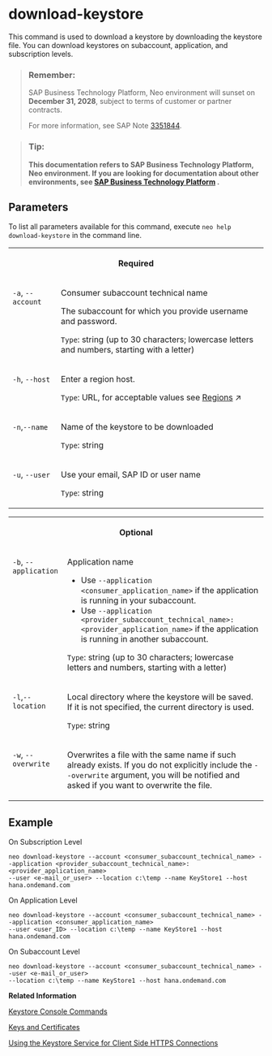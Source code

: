 <!-- loiob45597c856244a55addd232386c7201b -->

# download-keystore

This command is used to download a keystore by downloading the keystore file. You can download keystores on subaccount, application, and subscription levels.



> ### Remember:  
> SAP Business Technology Platform, Neo environment will sunset on **December 31, 2028**, subject to terms of customer or partner contracts.
> 
> For more information, see SAP Note [3351844](https://me.sap.com/notes/3351844).

> ### Tip:  
> **This documentation refers to SAP Business Technology Platform, Neo environment. If you are looking for documentation about other environments, see [SAP Business Technology Platform](https://help.sap.com/docs/btp/sap-business-technology-platform/sap-business-technology-platform?version=Cloud) .**



<a name="loiob45597c856244a55addd232386c7201b__section_N10019_N10016_N10001"/>

## Parameters

To list all parameters available for this command, execute `neo help download-keystore` in the command line.


<table>
<tr>
<th valign="top" colspan="2">

Required

</th>
</tr>
<tr>
<td valign="top">

`-a`, `--account`

</td>
<td valign="top">

Consumer subaccount technical name

The subaccount for which you provide username and password.

`Type`: string \(up to 30 characters; lowercase letters and numbers, starting with a letter\)

</td>
</tr>
<tr>
<td valign="top">

`-h`, `--host`

</td>
<td valign="top">

Enter a region host.

`Type`: URL, for acceptable values see [Regions](https://help.sap.com/viewer/65de2977205c403bbc107264b8eccf4b/Cloud/en-US/350356d1dc314d3199dca15bd2ab9b0e.html "You can deploy applications in different regions. Each region represents a geographical location (for example, Europe, US East) where applications, data, or services are hosted.") :arrow_upper_right:

</td>
</tr>
<tr>
<td valign="top">

`-n`,`--name`

</td>
<td valign="top">

Name of the keystore to be downloaded

`Type`: string

</td>
</tr>
<tr>
<td valign="top">

`-u`, `--user`

</td>
<td valign="top">

Use your email, SAP ID or user name

`Type`: string

</td>
</tr>
</table>


<table>
<tr>
<th valign="top" colspan="2">

Optional

</th>
</tr>
<tr>
<td valign="top">

`-b`, `--application` 

</td>
<td valign="top">

Application name

-   Use `--application <consumer_application_name>` if the application is running in your subaccount.
-   Use `--application <provider_subaccount_technical_name>:<provider_application_name>` if the application is running in another subaccount.

`Type`: string \(up to 30 characters; lowercase letters and numbers, starting with a letter\)

</td>
</tr>
<tr>
<td valign="top">

`-l`,`--location`

</td>
<td valign="top">

Local directory where the keystore will be saved. If it is not specified, the current directory is used.

`Type`: string

</td>
</tr>
<tr>
<td valign="top">

`-w`, `--overwrite` 

</td>
<td valign="top">

Overwrites a file with the same name if such already exists. If you do not explicitly include the `--overwrite` argument, you will be notified and asked if you want to overwrite the file.

</td>
</tr>
</table>



## Example

On Subscription Level

```
neo download-keystore --account <consumer_subaccount_technical_name> --application <provider_subaccount_technical_name>:<provider_application_name>
--user <e-mail_or_user> --location c:\temp --name KeyStore1 --host hana.ondemand.com
```

On Application Level

```
neo download-keystore --account <consumer_subaccount_technical_name> --application <consumer_application_name>
--user <user_ID> --location c:\temp --name KeyStore1 --host hana.ondemand.com
```

On Subaccount Level

```
neo download-keystore --account <consumer_subaccount_technical_name> --user <e-mail_or_user> 
--location c:\temp --name KeyStore1 --host hana.ondemand.com
```

**Related Information**  


[Keystore Console Commands](../60-security-neo/keystore-console-commands-20b6fbd.md)

[Keys and Certificates](../60-security-neo/keys-and-certificates-3735938.md)

[Using the Keystore Service for Client Side HTTPS Connections](../60-security-neo/using-the-keystore-service-for-client-side-https-connections-38144cd.md)

